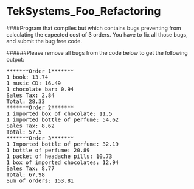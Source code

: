 # TekSystems_Foo_Refactoring

####Program that compiles but which contains bugs preventing from calculating the expected cost of 3 orders. 
You have to fix all those bugs, and submit the bug free code.

######Please remove all bugs from the code below to get the following output:
<pre>
*******Order 1*******
1 book: 13.74
1 music CD: 16.49
1 chocolate bar: 0.94
Sales Tax: 2.84
Total: 28.33
*******Order 2*******
1 imported box of chocolate: 11.5
1 imported bottle of perfume: 54.62
Sales Tax: 8.62
Total: 57.5
*******Order 3*******
1 Imported bottle of perfume: 32.19
1 bottle of perfume: 20.89
1 packet of headache pills: 10.73
1 box of imported chocolates: 12.94
Sales Tax: 8.77
Total: 67.98
Sum of orders: 153.81
 
</pre>
